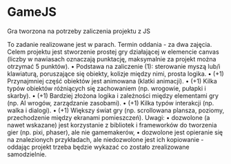 # GameJS
Gra tworzona na potrzeby zaliczenia projektu z JS

To zadanie realizowane jest w parach. Termin oddania - za dwa zajęcia.
Celem projektu jest stworzenie prostej gry działającej w elemencie canvas (liczby w nawiasach oznaczają punktację, maksymalnie za projekt można otrzymać 5 punktów).
•	Podstawa na zaliczenie (1): sterowanie myszą lub/i klawiaturą, poruszające się obiekty, kolizje między nimi, prosta logika.
•	(+1) Przynajmniej część obiektów jest animowana (klatki animacji).
•	(+1) Kilka typów obiektów różniących się zachowaniem (np. wrogowie, pułapki i skarby).
•	(+1) Bardziej złożona logika i zależności między elementami gry (np. AI wrogów, zarządzanie zasobami).
•	(+1) Kilka typów interakcji (np. walka i dialogi).
•	(+1) Większy świat gry (np. scrollowana plansza, poziomy, przechodzenie między ekranami pomieszczeń).
Uwagi:
•	dozwolone (a nawet wskazane) jest korzystanie z bibliotek i frameworków do tworzenia gier (np. pixi, phaser), ale nie gamemakerów,
•	dozwolone jest opieranie się na znalezionych przykładach, ale niedozwolone jest ich kopiowanie - oddając projekt trzeba będzie wykazać co zostało zrealizowane samodzielnie.

